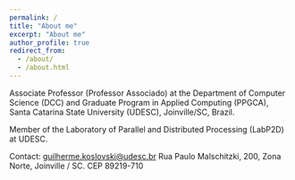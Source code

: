 ```yaml
---
permalink: /
title: "About me"
excerpt: "About me"
author_profile: true
redirect_from: 
  - /about/
  - /about.html
---
```


Associate Professor (Professor Associado) at the Department of Computer Science (DCC) and Graduate Program in Applied Computing (PPGCA), Santa Catarina State University (UDESC), Joinville/SC, Brazil.

Member of the Laboratory of Parallel and Distributed Processing (LabP2D) at UDESC.

Contact: guilherme.koslovski@udesc.br
Rua Paulo Malschitzki, 200, Zona Norte, Joinville / SC. CEP 89219-710

